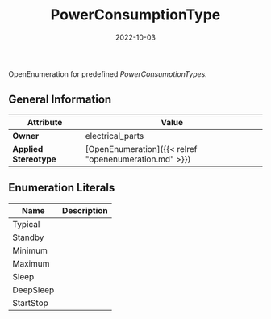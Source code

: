 ﻿---
title: PowerConsumptionType
toc: false
type: specs
date: "2022-10-03"
draft: false
specification: VEC
version: 2.0.1
documentType: "Recommendation"
elementType: Class
classes:
  - PowerConsumptionType
menu_name: vec-2.0.1
---
OpenEnumeration for predefined <i>PowerConsumptionTypes.</i>

## General Information

| Attribute               | Value |
|-------------------------|-------|
| **Owner**               | electrical_parts |
| **Applied Stereotype**  | [OpenEnumeration]({{< relref "openenumeration.md" >}})<br/>  |

## Enumeration Literals
| Name          | **Description** |
|---------------|-----------------|
| Typical |  |
| Standby |  |
| Minimum |  |
| Maximum |  |
| Sleep |  |
| DeepSleep |  |
| StartStop |  |
